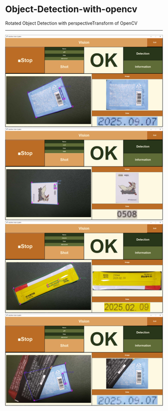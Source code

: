 # Object-Detection-with-opencv

Rotated Object Detection with perspectiveTransform of OpenCV

---

![image](./temp/vision_1.PNG)
![image](./temp/vision_2.PNG)
![image](./temp/vision_3.PNG)
![image](./temp/vision_4.PNG)
